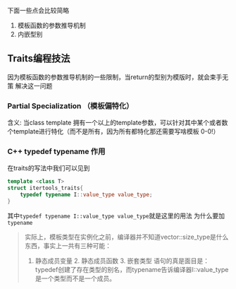下面一些点会比较简略

1. 模板函数的参数推导机制
2. 内嵌型别

## Traits编程技法
因为模板函数的参数推导机制的一些限制，当return的型别为模版时，就会束手无策
解决这一问题
### Partial Specialization （模板偏特化）
含义: 当class template 拥有一个以上的template参数，可以针对其中某个或者数个template进行特化（而不是所有，因为所有都特化那还需要写啥模板 0-0!）

### C++ typedef typename 作用
在traits的写法中我们可以见到
```cpp
template <class T>
struct itertools_traits{
    typedef typename I::value_type value_type;
}
```
其中`typedef typename I::value_type value_type`就是这里的用法
为什么要加  `typename`
>实际上，模板类型在实例化之前，编译器并不知道vector<T>::size_type是什么东西，事实上一共有三种可能：
>1. 静态成员变量 2. 静态成员函数 3. 嵌套类型
语句的真是面目是：
typedef创建了存在类型的别名，而typename告诉编译器I::value_type是一个类型而不是一个成员。

